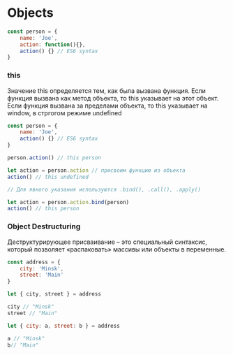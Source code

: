 # Objects

```javascript
const person = {
    name: 'Joe',
    action: function(){},
    action() {} // ES6 syntax
}
```

### this

Значение this определяется тем, как была вызвана функция. Если функция вызвана как метод объекта, то this указывает на этот объект. Если функция вызвана за пределами объекта, то this указывает на window, в стргогом режиме undefined

```javascript
const person = {
    name: 'Joe',
    action() {} // ES6 syntax
}

person.action() // this person

let action = person.action // присвоим функцию из объекта
action() // this undefined

// Для явного указания используются .bind(), .call(), .apply()

let action = person.action.bind(person)
action() // this person
```

### Object Destructuring <a id="lecture_heading"></a>

Деструктурирующее присваивание – это специальный синтаксис, который позволяет «распаковать» массивы или объекты в переменные.

```javascript
const address = {
    city: 'Minsk',
    street: 'Main'
}

let { city, street } = address

city // "Minsk"
street // "Main"

let { city: a, street: b } = address

a // "Minsk"
b// "Main"
```

